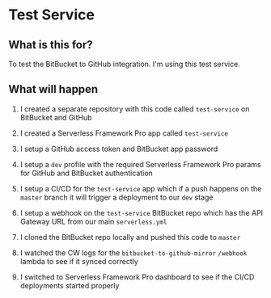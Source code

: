 # Test Service

## What is this for?

To test the BitBucket to GitHub integration. I'm using this test service.

## What will happen

1. I created a separate repository with this code called `test-service` on BitBucket and GitHub

2. I created a Serverless Framework Pro app called `test-service`

3. I setup a GitHub access token and BitBucket app password

4. I setup a `dev` profile with the required Serverless Framework Pro params for GitHub and BitBucket authentication

5. I setup a CI/CD for the `test-service` app which if a push happens on the `master` branch it will trigger a deployment to our `dev` stage

6. I setup a webhook on the `test-service` BitBucket repo which has the API Gateway URL from our main `serverless.yml`

7. I cloned the BitBucket repo locally and pushed this code to `master`

8. I watched the CW logs for the `bitbucket-to-github-mirror` `/webhook` lambda to see if it synced correctly

9. I switched to Serverless Framework Pro dashboard to see if the CI/CD deployments started properly